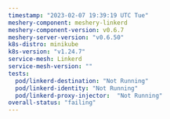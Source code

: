 ```yaml
---
timestamp: "2023-02-07 19:39:19 UTC Tue"
meshery-component: meshery-linkerd
meshery-component-version: v0.6.7
meshery-server-version: "v0.6.50"
k8s-distro: minikube
k8s-version: "v1.24.7"
service-mesh: Linkerd
service-mesh-version: ""
tests:
  pod/linkerd-destination: "Not Running"
  pod/linkerd-identity: "Not Running"
  pod/linkerd-proxy-injector:  "Not Running"
overall-status: "failing"
---
```

